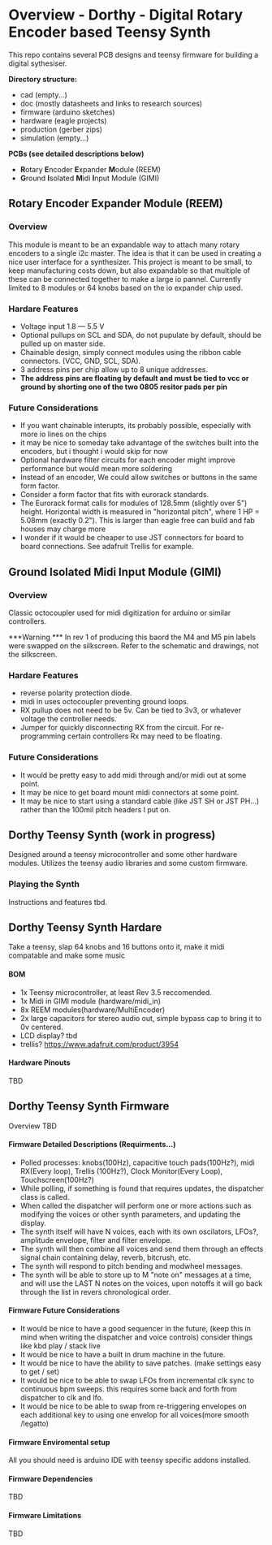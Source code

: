 # Overview - Dorthy - Digital Rotary Encoder based Teensy Synth
This repo contains several PCB designs and teensy firmware for building a digital sythesiser.


**Directory structure:**
* cad (empty...)
* doc (mostly datasheets and links to research sources)
* firmware (arduino sketches)
* hardware (eagle projects)
* production (gerber zips)
* simulation (empty...)


**PCBs (see detailed descriptions below)**
* **R**otary **E**ncoder **E**xpander **M**odule (REEM)
* **G**round **I**solated **M**idi **I**nput Module (GIMI)




## Rotary Encoder Expander Module (REEM)

### Overview

This module is meant to be an expandable way to attach many rotary encoders to a single i2c master.  The idea is that it can be used in creating a nice user interface for a synthesizer.  This project is meant to be small, to keep manufacturing costs down, but also expandable so that multiple of these can be connected together to make a large io pannel. Currently limited to 8 modules or 64 knobs based on the io expander chip used.



### Hardare Features

* Voltage input 1.8 — 5.5 V
* Optional pullups on SCL and SDA, do not pupulate by default,  should be pulled up on master side.
* Chainable design, simply connect modules using the ribbon cable connectors. (VCC, GND, SCL, SDA).
* 3 address pins per chip allow up to 8 unique addresses.  
 * **The address pins are floating by default and must be tied to vcc or ground by shorting one of the two 0805 resitor pads per pin**


### Future Considerations
* If you want chainable interupts, its probably possible, especially with more io lines on the chips
* it may be nice to someday take advantage of the switches built into the encoders, but i thought i would skip for now
* Optional hardware filter circuits for each encoder might improve performance but would mean more soldering
* Instead of an encoder, We could allow switches or buttons in the same form factor.
* Consider a form factor that fits with eurorack standards.
 * The Eurorack format calls for modules of 128.5mm (slightly over 5") height. Horizontal width is measured in "horizontal pitch", where 1 HP = 5.08mm (exactly 0.2").  This is larger than eagle free can build and fab houses may charge more 
* I wonder if it would be cheaper to use JST connectors for board to board connections.  See adafruit Trellis for example.



## **G**round **I**solated **M**idi **I**nput Module (GIMI)

### 



### Overview
Classic octocoupler used for midi digitization for arduino or similar controllers.


***Warning ***
In rev 1 of producing this baord the M4 and M5 pin labels were swapped on the silkscreen.  Refer to the schematic and drawings, not the silkscreen.




### Hardare Features
* reverse polarity protection diode.
* midi in uses octocoupler preventing ground loops.  
* RX pullup does not need to be 5v.  Can be tied to 3v3, or whatever voltage the controller needs.
* Jumper for quickly disconnecting RX from the circuit.  For re-programming certain controllers Rx may need to be floating.





### Future Considerations
* It would be pretty easy to add midi through and/or midi out at some point.
* It may be nice to get board mount midi connectors at some point.
* It may be nice to start using a standard cable (like JST SH or JST PH...) rather than the 100mil pitch headers I put on.




## Dorthy Teensy Synth (work in progress)
Designed around a teensy microcontroller and some other hardware modules.  Utilizes the teensy audio libraries and some custom firmware.

### Playing the Synth
Instructions and features tbd.

## Dorthy Teensy Synth Hardare 
Take a teensy, slap 64 knobs and 16 buttons onto it, make it midi compatable and make some music

#### BOM
* 1x Teensy microcontroller, at least Rev 3.5 reccomended.
* 1x Midi in GIMI module (hardware/midi_in)
* 8x REEM modules(hardware/MultiEncoder)
* 2x large capacitors for stereo audio out, simple bypass cap to bring it to 0v centered.
* LCD display? tbd
* trellis? https://www.adafruit.com/product/3954


#### Hardware Pinouts
TBD

## Dorthy Teensy Synth Firmware
Overview TBD


#### Firmware Detailed Descriptions (Requirments...)
* Polled processes: knobs(100Hz), capacitive touch pads(100Hz?), midi RX(Every loop), Trellis (100Hz?), Clock Monitor(Every Loop), Touchscreen(100Hz?)
* While polling, if something is found that requires updates, the dispatcher class is called.
* When called the dispatcher will perform one or more actions such as modifying the voices or other synth parameters, and updating the display.
* The synth itself will have N voices, each with its own oscilators, LFOs?, amplitude envelope, filter and filter envelope.
* The synth will then combine all voices and send them through an effects signal chain containing delay, reverb, bitcrush, etc.
* The synth will respond to pitch bending and modwheel messages.
* The synth will be able to store up to M "note on" messages at a time, and will use the LAST N notes on the voices, upon notoffs it will go back through the list in revers chronological order.

#### Firmware Future Considerations
* It would be nice to have a good sequencer in the future, (keep this in mind when writing the dispatcher and voice controls)  consider things like kbd play / stack live 
* It would be nice to have a built in drum machine in the future.
* It would be nice to have the ability to save patches.  (make settings easy to get / set)
* It would be nice to be able to swap LFOs from incremental clk sync to continuous bpm sweeps.  this requires some back and forth from dispatcher to clk and lfo.
* It would be nice to be able to swap from re-triggering envelopes on each additional key to using one envelop for all voices(more smooth /legatto)




#### Firmware Enviromental setup
All you should need is arduino IDE with teensy specific addons installed.


#### Firmware Dependencies
TBD


#### Firmware Limitations
TBD
